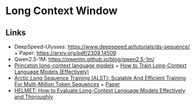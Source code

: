 # Long Context Window

## Links
* DeepSpeed-Ulysses: https://www.deepspeed.ai/tutorials/ds-sequence/ + Paper: https://arxiv.org/pdf/2309.14509
* Qwen2.5-1M: https://qwenlm.github.io/blog/qwen2.5-1m/
* [Princeton long-context language models](https://github.com/princeton-nlp/ProLong) + [How to Train Long-Context Language Models (Effectively)](https://arxiv.org/pdf/2410.02660)
* [Arctic Long Sequence Training (ALST): Scalable And Efficient Training For Multi-Million Token Sequences](https://www.snowflake.com/en/engineering-blog/arctic-long-sequence-training-multi-million-token-ai/) + [Paper](https://arxiv.org/pdf/2506.13996)
* [HELMET: How to Evaluate Long-Context Language Models Effectively and Thoroughly](https://arxiv.org/pdf/2410.02694)
